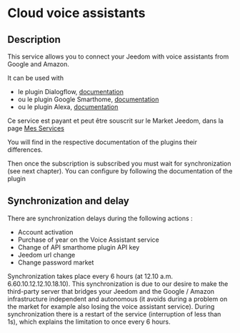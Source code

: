 # Cloud voice assistants

## Description

This service allows you to connect your Jeedom with voice assistants from Google and Amazon.

It can be used with 
- le plugin Dialogflow, [documentation](https://jeedom.github.io/plugin-dialogflow/en_US/)
- ou le plugin Google Smarthome, [documentation](https://jeedom.github.io/plugin-gsh/en_US/)
- ou le plugin Alexa, [documentation](https://jeedom.github.io/plugin-ash//en_US/)

Ce service est payant et peut être souscrit sur le Market Jeedom, dans la page [Mes Services](https://www.jeedom.com/market/index.php?v=d&p=profils#services)

You will find in the respective documentation of the plugins their differences.

Then once the subscription is subscribed you must wait for synchronization (see next chapter). You can configure by following the documentation of the plugin

## Synchronization and delay

There are synchronization delays during the following actions :

- Account activation
- Purchase of year on the Voice Assistant service
- Change of API smarthome plugin API key
- Jeedom url change
- Change password market

Synchronization takes place every 6 hours (at 12.10 a.m. 6.60.10.12.12.10.18.10). This synchronization is due to our desire to make the third-party server that bridges your Jeedom and the Google / Amazon infrastructure independent and autonomous (it avoids during a problem on the market for example also losing the voice assistant service). During synchronization there is a restart of the service (interruption of less than 1s), which explains the limitation to once every 6 hours.
